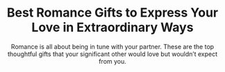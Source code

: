---
layout: post
title: Best Romance Gifts to Express Your Love in Extraordinary Ways
subtitle: Romance is all about being in tune with your partner.  These are the top thoughtful gifts that your significant other would love but wouldn’t expect from you.
header-img: "img/post/2023/09/copied/medium_romance_gifts_ddfae33069.jpg"
header-style: text
permalink: "/romance-gifts/"
catalog: true
tags:
  - Recipients 
  - Men
---     